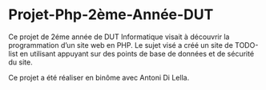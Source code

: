 # Projet-Php-2ème-Année-DUT
Ce projet de 2éme année de DUT Informatique visait à découvrir la programmation d’un site web en PHP. Le sujet visé a créé un site de TODO-list en utilisant appuyant sur des points de base de données et de sécurité du site.  

Ce projet a été réaliser en binôme avec Antoni Di Lella.
